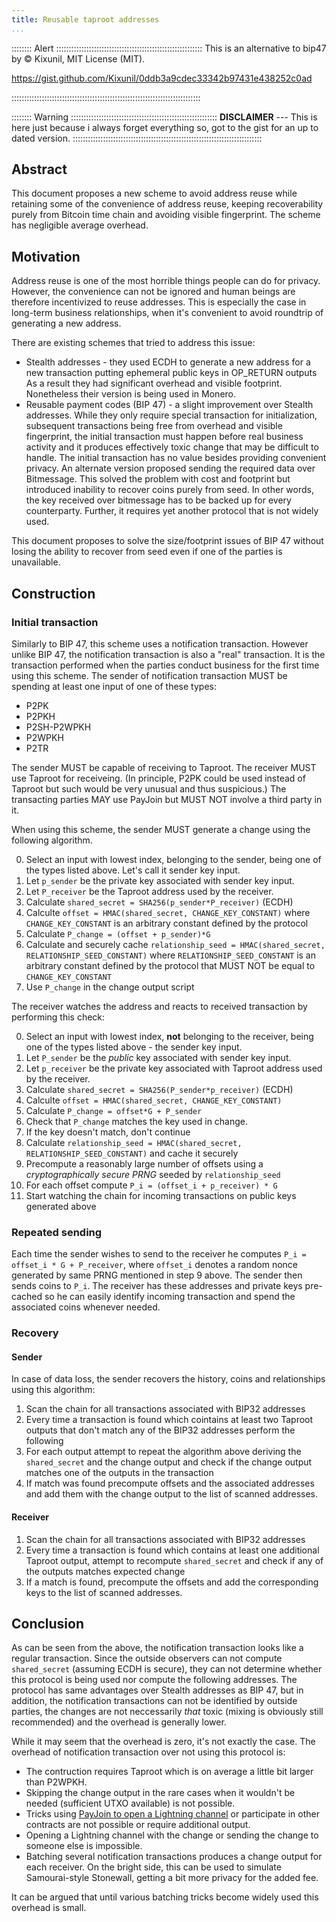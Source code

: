 ```yaml
---
title: Reusable taproot addresses
...
```


:::::::: Alert ::::::::::::::::::::::::::::::::::::::::::::::::::::::::::
This is an alternative to bip47 by ©  Kixunil, MIT License (MIT).

<https://gist.github.com/Kixunil/0ddb3a9cdec33342b97431e438252c0ad>

:::::::::::::::::::::::::::::::::::::::::::::::::::::::::::::::::::::::::::

:::::::: Warning ::::::::::::::::::::::::::::::::::::::::::::::::::::::::::
__DISCLAIMER__ --- This is here just because i always forget everything so, 
got to the gist for an up to dated version.
:::::::::::::::::::::::::::::::::::::::::::::::::::::::::::::::::::::::::::



## Abstract

This document proposes a new scheme to avoid address reuse while retaining some of the convenience of address reuse,
keeping recoverability purely from Bitcoin time chain and avoiding visible fingerprint.
The scheme has negligible average overhead.

## Motivation

Address reuse is one of the most horrible things people can do for privacy.
However, the convenience can not be ignored and human beings are therefore incentivized to reuse addresses.
This is especially the case in long-term business relationships,
when it's convenient to avoid roundtrip of generating a new address.

There are existing schemes that tried to address this issue:

* Stealth addresses - they used ECDH to generate a new address for a new transaction putting ephemeral public keys in OP_RETURN outputs
  As a result they had significant overhead and visible footprint. Nonetheless their version is being used in Monero.
* Reusable payment codes (BIP 47) - a slight improvement over Stealth addresses.
  While they only require special transaction for initialization, subsequent transactions being free from overhead and visible fingerprint,
  the initial transaction must happen before real business activity and it produces effectively toxic change that may be difficult to handle.
  The initial transaction has no value besides providing convenient privacy.
  An alternate version proposed sending the required data over Bitmessage.
  This solved the problem with cost and footprint but introduced inability to recover coins purely from seed.
  In other words, the key received over bitmessage has to be backed up for every counterparty.
  Further, it requires yet another protocol that is not widely used.

This document proposes to solve the size/footprint issues of BIP 47 without losing the ability to recover from seed even if one of the parties is unavailable.

## Construction

### Initial transaction

Similarly to BIP 47, this scheme uses a notification transaction.
However unlike BIP 47, the notification transaction is also a "real" transaction.
It is the transaction performed when the parties conduct business for the first time using this scheme.
The sender of notification transaction MUST be spending at least one input of one of these types:

* P2PK
* P2PKH
* P2SH-P2WPKH
* P2WPKH
* P2TR

The sender MUST be capable of receiving to Taproot.
The receiver MUST use Taproot for receiveing.
(In principle, P2PK could be used instead of Taproot but such would be very unusual and thus suspicious.)
The transacting parties MAY use PayJoin but MUST NOT involve a third party in it.

When using this scheme, the sender MUST generate a change using the following algorithm.

0. Select an input with lowest index, belonging to the sender, being one of the types listed above. Let's call it sender key input.
1. Let `p_sender` be the private key associated with sender key input.
2. Let `P_receiver` be the Taproot address used by the receiver.
3. Calculate `shared_secret = SHA256(p_sender*P_receiver)` (ECDH)
4. Calculte `offset = HMAC(shared_secret, CHANGE_KEY_CONSTANT)` where `CHANGE_KEY_CONSTANT` is an arbitrary constant defined by the protocol
5. Calculate `P_change = (offset + p_sender)*G`
6. Calculate and securely cache `relationship_seed = HMAC(shared_secret, RELATIONSHIP_SEED_CONSTANT)` where `RELATIONSHIP_SEED_CONSTANT` is an arbitrary constant defined by the protocol that MUST NOT be equal to `CHANGE_KEY_CONSTANT`
7. Use `P_change` in the change output script

The receiver watches the address and reacts to received transaction by performing this check:

0.  Select an input with lowest index, **not** belonging to the receiver, being one of the types listed above - the sender key input.
1.  Let `P_sender` be the *public* key associated with sender key input.
2.  Let `p_receiver` be the private key associated with Taproot address used by the receiver.
3.  Calculate `shared_secret = SHA256(P_sender*p_receiver)` (ECDH)
4.  Calculte `offset = HMAC(shared_secret, CHANGE_KEY_CONSTANT)`
5.  Calculate `P_change = offset*G + P_sender`
6.  Check that `P_change` matches the key used in change.
7.  If the key doesn't match, don't continue
8.  Calculate `relationship_seed = HMAC(shared_secret, RELATIONSHIP_SEED_CONSTANT)` and cache it securely
9.  Precompute a reasonably large number of offsets using a *cryptographically secure PRNG* seeded by `relationship_seed`
10.  For each offset compute `P_i = (offset_i + p_receiver) * G`
11.  Start watching the chain for incoming transactions on public keys generated above

### Repeated sending

Each time the sender wishes to send to the receiver he computes `P_i = offset_i * G + P_receiver`, where `offset_i` denotes a random nonce generated by same PRNG mentioned in step 9 above.
The sender then sends coins to `P_i`.
The receiver has these addresses and private keys pre-cached so he can easily identify incoming transaction and spend the associated coins whenever needed.

### Recovery

#### Sender

In case of data loss, the sender recovers the history, coins and relationships using this algorithm:

1. Scan the chain for all transactions associated with BIP32 addresses
2. Every time a transaction is found which cointains at least two Taproot outputs that don't match any of the BIP32 addresses perform the following
3. For each output attempt to repeat the algorithm above deriving the `shared_secret` and the change output and check if the change output matches one of the outputs in the transaction
4. If match was found precompute offsets and the associated addresses and add them with the change output to the list of scanned addresses.

#### Receiver

1. Scan the chain for all transactions associated with BIP32 addresses
2.  Every time a transaction is found which contains at least one additional Taproot output, attempt to recompute `shared_secret` and check if any of the outputs matches expected change
3.  If a match is found, precompute the offsets and add the corresponding keys to the list of scanned addresses.

## Conclusion

As can be seen from the above, the notification transaction looks like a regular transaction.
Since the outside observers can not compute `shared_secret` (assuming ECDH is secure), they can not determine whether this protocol is being used nor compute the following addresses.
The protocol has same advantages over Stealth addresses as BIP 47, but in addition, the notification transactions can not be identified by outside parties,
the changes are not neccessarily *that* toxic (mixing is obviously still recommended) and the overhead is generally lower.

While it may seem that the overhead is zero, it's not exactly the case.
The overhead of notification transaction over not using this protocol is:

* The contruction requires Taproot which is on average a little bit larger than P2WPKH.
* Skipping the change output in the rare cases when it wouldn't be needed (sufficient UTXO available) is not possible.
* Tricks using [PayJoin to open a Lightning channel](https://github.com/Kixunil/loptos) or participate in other contracts are not possible or require additional output.
* Opening a Lightning channel with the change or sending the change to someone else is impossible.
* Batching several notification transactions produces a change output for each receiver.
  On the bright side, this can be used to simulate Samourai-style Stonewall, getting a bit more privacy for the added fee.
  
It can be argued that until various batching tricks become widely used this overhead is small.

